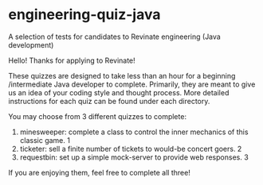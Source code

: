 # engineering-quiz-java
A selection of tests for candidates to Revinate engineering (Java development)

Hello! Thanks for applying to Revinate! 

These quizzes are designed to take less than an hour for a beginning
/intermediate Java developer to complete. Primarily, they are meant to 
give us an idea of your coding style and thought process. More detailed 
instructions for each quiz can be found under each directory.  

You may choose from 3 different quizzes to complete: 

1. minesweeper: complete a class to control the inner mechanics of this
classic game. 1 
2. ticketer: sell a finite number of tickets to would-be concert goers. 2 
3. requestbin: set up a simple mock-server to provide web responses. 3 

If you are enjoying them, feel free to complete all three! 